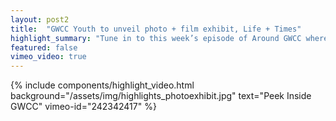 ```yaml
---
layout: post2
title:  "GWCC Youth to unveil photo + film exhibit, Life + Times"
highlight_summary: "Tune in to this week’s episode of Around GWCC where the youth in the community talk to local corner store owners to learn about merchandising and the effects on its residents"
featured: false
vimeo_video: true
---
```

{% include components/highlight_video.html
    background="/assets/img/highlights_photoexhibit.jpg"
    text="Peek Inside GWCC"
    vimeo-id="242342417"
%}
